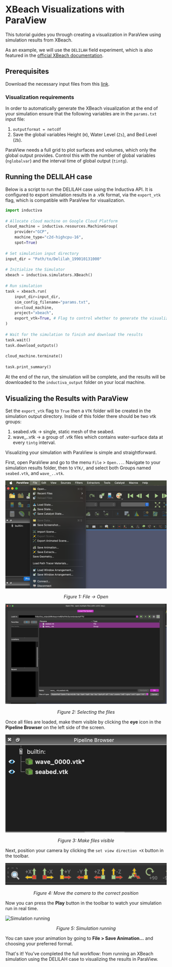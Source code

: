 # XBeach Visualizations with ParaView
This tutorial guides you through creating a visualization in ParaView using simulation results from XBeach.

As an example, we will use the `DELILAH` field experiment, which is also featured in the [official XBeach documentation](https://xbeach.readthedocs.io/en/stable/examples.html#field-experiment-delilah).

## Prerequisites
Download the necessary input files from this [link](https://svn.oss.deltares.nl/repos/xbeach/skillbed/input/Delilah_199010131000/). 

### Visualization requirements

In order to automatically generate the XBeach visualization at the end of your simulation ensure that the following variables are in the `params.txt` input file:

1. `outputformat = netcdf`
2. Save the global variables Height (`H`), Water Level (`Zs`), and Bed Level (`Zb`).

ParaView needs a full grid to plot surfaces and volumes, which only the global output provides. Control this with the number of global variables (`nglobalvar`) and the interval time of global output (`tintg`).

## Running the DELILAH case
Below is a script to run the DELILAH case using the Inductiva API. It is configured to export simulation results in a .vtk format, via the `export_vtk` flag, which is compatible with ParaView for visualization.

```python
import inductiva

# Allocate cloud machine on Google Cloud Platform
cloud_machine = inductiva.resources.MachineGroup(
    provider="GCP",
    machine_type="c2d-highcpu-16",
    spot=True)

# Set simulation input directory
input_dir = "Path/to/Delilah_199010131000"

# Initialize the Simulator
xbeach = inductiva.simulators.XBeach()

# Run simulation
task = xbeach.run(
    input_dir=input_dir,
    sim_config_filename="params.txt",
    on=cloud_machine,
    project="xbeach",
    export_vtk=True, # Flag to control whether to generate the visualization
)

# Wait for the simulation to finish and download the results
task.wait()
task.download_outputs()

cloud_machine.terminate()

task.print_summary()
```

At the end of the run, the simulation will be complete, and the results will be downloaded to the `inductiva_output` folder on your local machine.


## Visualizing the Results with ParaView

Set the `export_vtk` flag to `True` then a `VTK` folder will be created in the simulation output directory. Inside of this folder there should be two vtk groups: 

1. seabed.vtk -> single, static mesh of the seabed.
2. wave_..vtk -> a group of .vtk files which contains water-surface data at every `tintg` interval.

Visualizing your simulation with ParaView is simple and straightforward.

First, open ParaView and go to the menu `File` > `Open...`. Navigate to your
simulation results folder, then to `VTK/`, and select both Groups named `seabed.vtk`, and `wave_..vtk`.

![File -> Open](./_static/file-open.png)
<p align="center"><em>Figure 1: File -> Open</em></p>

![Selecting the files](./_static/select-files.png)
<p align="center"><em>Figure 2: Selecting the files</em></p>

Once all files are loaded, make them visible by clicking the **eye** icon in the **Pipeline Browser** 
on the left side of the screen.

![Make files visible](./_static/eye.png)
<p align="center"><em>Figure 3: Make files visible</em></p>

Next, position your camera by clicking the `set view direction +X` button in the toolbar.

![Move the camera to the correct position](./_static/camera.png)
<p align="center"><em>Figure 4: Move the camera to the correct position</em></p>

Now you can press the **Play** button in the toolbar to watch your simulation run in real time.

![Simulation running](./_static/sim.gif)
<p align="center"><em>Figure 5: Simulation running</em></p>

You can save your animation by going to **File > Save Animation...** and choosing your preferred format.

That's it! You’ve completed the full workflow: from running an XBeach simulation using the DELILAH case to visualizing the results 
in ParaView.